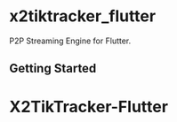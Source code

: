 # x2tiktracker_flutter

P2P Streaming Engine for Flutter.

## Getting Started



# X2TikTracker-Flutter
